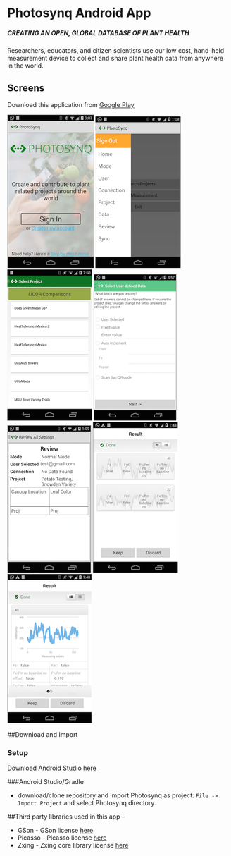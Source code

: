 Photosynq Android App
=============

##### CREATING AN OPEN, GLOBAL DATABASE OF PLANT HEALTH
Researchers, educators, and citizen scientists use our low cost, hand-held measurement device to 
collect and share plant health data from anywhere in the world. 


## Screens

Download this application from [Google Play](https://play.google.com/store/apps/details?id=com.photosynq.app)

![](screens/WelcomeScreens.png)
![](screens/MainDrawer.png)
![](screens/ProjectListScreen.png)
![](screens/DataScreen.png)
![](screens/ReviewScreen.png)
![](screens/Result1.png)
![](screens/Result2.png)

##Download and Import

### Setup
Download Android Studio
[here](https://developer.android.com/sdk/installing/studio.html)

###Android Studio/Gradle

 - download/clone repository and import Photosynq as project: `File -> Import Project` and select
 Photosynq directory.
 

##Third party libraries used in this app - 

 - GSon - GSon license [here](https://github.com/eatnumber1/google-gson/blob/master/LICENSE)
 - Picasso - Picasso license [here](https://github.com/square/picasso/blob/master/LICENSE.txt)
 - Zxing - Zxing core library license [here](https://github.com/embarkmobile/zxing-android-minimal/blob/master/COPYING)
 





